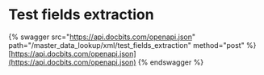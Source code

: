 # Test fields extraction

{% swagger src="https://api.docbits.com/openapi.json" path="/master_data_lookup/xml/test_fields_extraction" method="post" %}
[https://api.docbits.com/openapi.json](https://api.docbits.com/openapi.json)
{% endswagger %}
